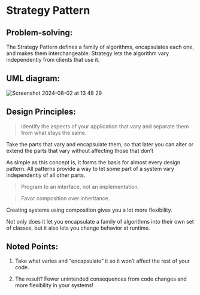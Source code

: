# Strategy Pattern

## Problem-solving:
The Strategy Pattern defines a family of algorithms, encapsulates each one, and makes them interchangeable. Strategy lets the algorithm vary independently from clients that use it.

## UML diagram: 
![Screenshot 2024-08-02 at 13 48 29](https://github.com/user-attachments/assets/2898b990-cbf5-445e-9bb6-67ab21aba5d5)

## Design Principles:
> Identify the aspects of your application that vary and separate them from what stays the same.

Take the parts that vary and encapsulate them, so that later you can alter or extend the parts that vary without affecting those that don’t

As simple as this concept is, it forms the basis for almost every design pattern. All patterns provide a way to let some part of a system vary independently of all other parts.

> Program to an interface, not an implementation.

> Favor composition over inheritance.

Creating systems using composition gives you a lot more flexibility.

Not only does it let you encapsulate a family of algorithms into their own set of classes, but it also lets you change behavior at runtime.

## Noted Points:
1. Take what varies and “encapsulate” it so it won’t affect the rest of your code.
   
2. The result? Fewer unintended consequences from code changes and more flexibility in your systems!
